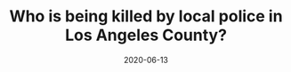 ---
title: "Who is being killed by local police in Los Angeles County?"
summary: "The [Los Angeles Times](https://www.latimes.com/) recently released their [database](https://github.com/datadesk/los-angeles-police-killings-data) of people who died at the hands of police in L.A. County since 2000. After reading their [article](https://www.latimes.com/projects/los-angeles-police-killings-database/) about it, I wanted to learn a little more about the two communities affected the most, particularly the Black community."
authors: []
tags: [data visualizations, rstats, ggplot2, featured]
categories: [data visualizations, rstats, ggplot2]
date: "2020-06-13"
external_link: /blog/los-angeles-police-killings
image:
  caption: ""
  focal_point: ""
  preview_only: true
---